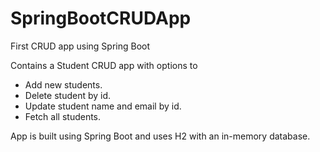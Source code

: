 # SpringBootCRUDApp
First CRUD app using Spring Boot

Contains a Student CRUD app with options to
 * Add new students.
 * Delete student by id.
 * Update student name and email by id.
 * Fetch all students.

App is built using Spring Boot and uses H2 with an in-memory database.
